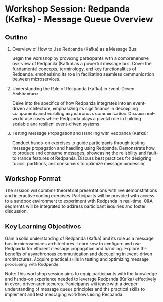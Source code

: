# Workshop Session: Redpanda (Kafka) - Message Queue Overview

## Outline

1. Overview of How to Use Redpanda (Kafka) as a Message Bus:

   Begin the workshop by providing participants with a comprehensive overview of
   Redpanda (Kafka) as a powerful message bus. Cover the fundamental concepts,
   terminology, and key functionalities of Redpanda, emphasizing its role in
   facilitating seamless communication between microservices.

2. Understanding the Role of Redpanda (Kafka) in Event-Driven Architecture:

   Delve into the specifics of how Redpanda integrates into an event-driven
   architecture, emphasizing its significance in decoupling components and
   enabling asynchronous communication. Discuss real-world use cases where
   Redpanda plays a pivotal role in building scalable and resilient event-driven
   systems.

3. Testing Message Propagation and Handling with Redpanda (Kafka):

   Conduct hands-on exercises to guide participants through testing message
   propagation and handling using Redpanda. Demonstrate how to produce and
   consume messages, showcasing the reliability and fault-tolerance features of
   Redpanda. Discuss best practices for designing topics, partitions, and
   consumers to optimize message processing.

## Workshop Format

The session will combine theoretical presentations with live demonstrations and
interactive coding exercises. Participants will be provided with access to a
sandbox environment to experiment with Redpanda in real-time. Q&A segments will
be integrated to address participant inquiries and foster discussion.

## Key Learning Objectives

Gain a solid understanding of Redpanda (Kafka) and its role as a message bus in
microservices architectures. Learn how to configure and use Redpanda for
efficient message propagation and handling. Explore the benefits of asynchronous
communication and decoupling in event-driven architectures. Acquire practical
skills in testing and optimizing message processing with Redpanda.

Note: This workshop session aims to equip participants with the knowledge and
hands-on experience needed to leverage Redpanda (Kafka) effectively in
event-driven architectures. Participants will leave with a deeper understanding
of message queue principles and the practical skills to implement and test
messaging workflows using Redpanda.
